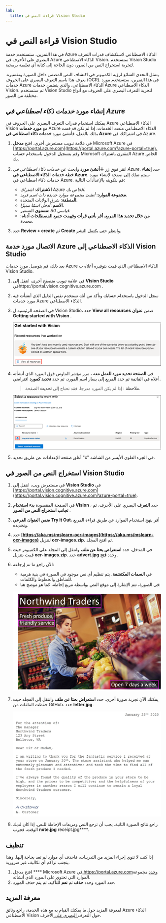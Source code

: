 ```yaml
---
lab:
  title: قراءة النص في Vision Studio
---
```


# قراءة النص في Vision Studio

في هذا التمرين، ستستخدم خدمة Azure الذكاء الاصطناعي لاستكشاف قدرات التعرف البصري على الأحرف في Azure الذكاء الاصطناعي Vision. ستستخدم Vision Studio لتجربة استخراج النص من الصور، دون الحاجة إلى كتابة أي تعليمة برمجية.

يتمثل التحدي الشائع لرؤية الكمبيوتر في اكتشاف النص المضمن داخل الصورة وتفسيره. يعرف هذا باسم التعرف البصري على الحروف (OCR). في هذا التمرين، ستستخدم مورد خدمات Azure الذكاء الاصطناعي، والذي يتضمن خدمات Azure الذكاء الاصطناعي Vision. ثم ستستخدم Vision Studio لتجربة التعرف البصري على الحروف مع أنواع مختلفة من الصور.

## إنشاء مورد *خدمات ذكاء اصطناعي في Azure*

يمكنك استخدام قدرات التعرف البصري على الحروف في Azure الذكاء الاصطناعي Vision مع **مورد خدمات** Azure الذكاء الاصطناعي متعدد الخدمات. إذا لم تكن قد قمت بذلك بالفعل، فأنشئ مورد **خدمات ذكاء اصطناعي في Azure** في اشتراكك في Azure.

1. في علامة تبويب مستعرض أخرى، افتح **مدخل** Microsoft Azure في [https://portal.azure.com](https://portal.azure.com?azure-portal=true)، وقم بتسجيل الدخول باستخدام حساب Microsoft المقترن باشتراك Azure الخاص بك.

1. انقر فوق زر **＋أنشئ مورد** وابحث عن *خدمات ذكاء اصطناعي في Azure*. حدد **إنشاء** **خطة خدمات الذكاء الاصطناعي في Azure**. سيتم نقلك إلى صفحة لإنشاء مورد خدمات ذكاء اصطناعي في Azure. قم بتكوينه بالإعدادات التالية:
    - **الاشتراك**: *اشتراك Azure الخاص بك*.
    - **مجموعة الموارد**: *أنشئ مجموعة موارد جديدة ذات اسم فريد*.
    - **المنطقة**: شرق الولايات المتحدة.
    - **الاسم**: *أدخل اسمًا مميزًا*.
    - **مستوى** التسعير: *S0 قياسي.*
    - **من خلال تحديد هذا المربع، أقر بأنني قرأت وفهمت جميع المصطلحات أدناه**: *محددة*.

1. حدد **Review + create** ثم **Create** وانتظر حتى يكتمل النشر.

## الاتصال مورد خدمة Azure الذكاء الاصطناعي إلى Vision Studio

بعد ذلك، قم بتوصيل مورد خدمات Azure الذكاء الاصطناعي الذي قمت بتوفيره أعلاه ب Vision Studio.

1. في علامة تبويب متصفح أخرى، انتقل إلى **Vision Studio** فيhttps://portal.vision.cognitive.azure.com[](https://portal.vision.cognitive.azure.com?azure-portal=true) .

1. سجل الدخول باستخدام حسابك وتأكد من أنك تستخدم نفس الدليل الذي أنشأت فيه مورد خدمات Azure الذكاء الاصطناعي.

1. في الصفحة الرئيسية ل Vision Studio، حدد **View all resources** ضمن **عنوان Getting started with Vision** .

    ![يتم تمييز ارتباط View all resource ضمن Getting started with Vision in Vision Studio.](./media/analyze-images-vision/vision-resources.png)

1. في **الصفحة تحديد مورد للعمل معه** ، مرر مؤشر الماوس فوق المورد الذي أنشأته أعلاه في القائمة ثم حدد المربع إلى يسار اسم المورد، ثم حدد **تحديد كمورد** افتراضي.

    > **ملاحظة** : إذا لم يكن المورد مدرجا، فقد تحتاج إلى **تحديث** الصفحة.

    ![يتم عرض مربع الحوار Select a resource to work with مع تمييز وفحص مورد cog-ms-learn-vision-SUFFIX Cognitive Services. يتم تمييز الزر تحديد كمورد افتراضي.](./media/analyze-images-vision/default-resource.png)

1. أغلق صفحة الإعدادات عن طريق تحديد "x" في الجزء العلوي الأيسر من الشاشة.

## استخراج النص من الصور في Vision Studio
    
1. في مستعرض ويب، انتقل إلى **Vision Studio** في [https://portal.vision.cognitive.azure.com](https://portal.vision.cognitive.azure.com?azure-portal=true).

1. في الصفحة المقصودة **بدء استخدام Vision** ، حدد **التعرف** البصري على الأحرف، ثم **تجانب استخراج النص من الصور** .

1. **ضمن العنوان الفرعي Try It Out**، أقر بنهج استخدام الموارد عن طريق قراءة المربع وتحديده.  

1. حدد [**https://aka.ms/mslearn-ocr-images](https://aka.ms/mslearn-ocr-images)** لتنزيل **ocr-images.zip.** ثم افتح المجلد.

1. في المدخل، حدد **استعراض بحثا عن ملف** وانتقل إلى المجلد على الكمبيوتر حيث قمت بتنزيل **ocr-images.zip**. حدد **advert.jpg** وحدد **فتح**.

1. الآن راجع ما تم إرجاعه:
    - في **السمات المكتشفة**، يتم تنظيم أي نص موجود في الصورة في بنية هرمية للمناطق والخطوط والكلمات.
    - في الصورة، تتم الإشارة إلى موقع النص بواسطة مربع إحاطة، كما هو موضح هنا:

    ![صورة للنص في الصورة الموضحة.](media/read-text-computer-vision/advert-bounding-boxes.jpg)

1. يمكنك الآن تجربة صورة أخرى. حدد **استعراض بحثا عن ملف** وانتقل إلى المجلد حيث حفظت الملفات من GitHub. حدد **letter.jpg**.

    ![صورة لرسالة مطبوعة.](media/read-text-computer-vision/letter.jpg)

1. راجع نتائج الصورة الثانية. يجب أن ترجع النص ومربعات الإحاطة للنص. إذا كان لديك الوقت، فجرب **note.jpg** receipt.jpg****.

## تنظيف

إذا كنت لا تنوي إجراء المزيد من التدريبات، فاحذف أي موارد لم تعد بحاجة إليها. وهذا يتجنب تراكم أي تكاليف غير ضرورية.

1. افتح مدخل **** Microsoft Azure في[ ](https://portal.azure.com?azure-portal=true)https://portal.azure.comوحدد مجموعة الموارد التي تحتوي على المورد الذي أنشأته.
1. حدد المورد وحدد **حذف** ثم **نعم** للتأكيد. ثم يتم حذف المورد.

## معرفة المزيد

لمعرفة المزيد حول ما يمكنك القيام به مع هذه الخدمة، راجع وثائق Azure الذكاء الاصطناعي Vision حول التعرف[ البصري على ](https://learn.microsoft.com/azure/ai-services/computer-vision/overview-ocr)الأحرف.
